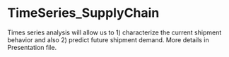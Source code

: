 # TimeSeries_SupplyChain
Times series analysis will allow us to 1) characterize the current shipment behavior and also 
2) predict future shipment demand.
More details in Presentation file.
